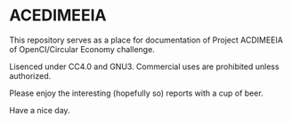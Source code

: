 # ACEDIMEEIA

This repository serves as a place for documentation of Project ACDIMEEIA of OpenCI/Circular Economy challenge.

Lisenced under CC4.0 and GNU3. Commercial uses are prohibited unless authorized.

Please enjoy the interesting (hopefully so) reports with a cup of beer.

Have a nice day.
